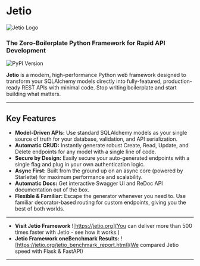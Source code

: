 # Jetio
![Jetio Logo](https://github.com/cehstephen/jetio/raw/main/jetio_main_logo.png)
### The Zero-Boilerplate Python Framework for Rapid API Development

![PyPI Version](https://img.shields.io/pypi/v/jetio?style=for-the-badge)

**Jetio** is a modern, high-performance Python web framework designed to transform your SQLAlchemy models directly into fully-featured, production-ready REST APIs with minimal code. Stop writing boilerplate and start building what matters.

---

## Key Features

* **Model-Driven APIs:** Use standard SQLAlchemy models as your single source of truth for your database, validation, and API serialization.
* **Automatic CRUD:** Instantly generate robust Create, Read, Update, and Delete endpoints for any model with a single line of code.
* **Secure by Design:** Easily secure your auto-generated endpoints with a single flag and plug in your own authentication logic.
* **Async First:** Built from the ground up on an async core (powered by Starlette) for maximum performance and scalability.
* **Automatic Docs:** Get interactive Swagger UI and ReDoc API documentation out of the box.
* **Flexible & Familiar:** Escape the generator whenever you need to. Use familiar decorator-based routing for custom endpoints, giving you the best of both worlds.

---

- **Visit Jetio Framework** ![https://jetio.org](You can deliver more than 500 times faster with Jetio - see how it works.)
- **Jetio Framework oneBenchmark Results:** ![https://jetio.org/jetio_benchmark_report.html](We compared Jetio speed with Flask & FastAPI)
---
